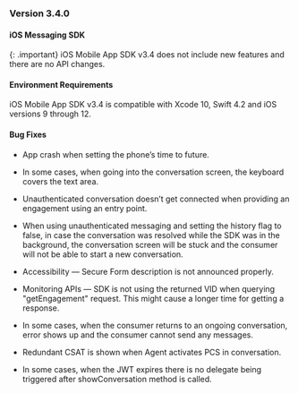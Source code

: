 ### Version 3.4.0
#### iOS Messaging SDK



{: .important}
iOS Mobile App SDK v3.4 does not include new features and there are no API changes.

#### Environment Requirements

iOS Mobile App SDK v3.4 is compatible with Xcode 10, Swift 4.2 and iOS versions 9 through 12.

#### Bug Fixes

* App crash when setting the phone’s time to future.

* In some cases, when going into the conversation screen, the keyboard covers the text area.

* Unauthenticated conversation doesn’t get connected when providing an engagement using an entry point.

* When using unauthenticated messaging and setting the history flag to false, in case the conversation was resolved while the SDK was in the background, the conversation screen will be stuck and the consumer will not be able to start a new conversation.

* Accessibility — Secure Form description is not announced properly.

* Monitoring APIs — SDK is not using the returned VID when querying "getEngagement" request. This might cause a longer time for getting a response.

* In some cases, when the consumer returns to an ongoing conversation, error shows up and the consumer cannot send any messages.

* Redundant CSAT is shown when Agent activates PCS in conversation.

* In some cases, when the JWT expires there is no delegate being triggered after showConversation method is called.



